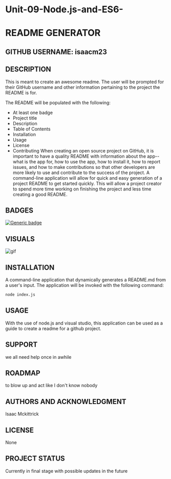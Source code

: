 # Unit-09-Node.js-and-ES6-
# README GENERATOR
## GITHUB USERNAME: isaacm23
## DESCRIPTION
This is meant to create an awesome readme. The user will be prompted for their GitHub username and other information pertaining to the project the README is for.

The README will be populated with the following:

* At least one badge
* Project title
* Description
* Table of Contents
* Installation
* Usage
* License
* Contributing
When creating an open source project on GitHub, it is important to have a quality README with information about the app--what is the app for, how to use the app, how to install it, how to report issues, and how to make contributions so that other developers are more likely to use and contribute to the success of the project. A command-line application will allow for quick and easy generation of a project README to get started quickly. This will allow a project creator to spend more time working on finishing the project and less time creating a good README.

## BADGES 
[![Generic badge](https://img.shields.io/badge/Awesome-Cool-blue.svg)](https://shields.io/)
## VISUALS 
![gif](./images/finalreadme.gif)
## INSTALLATION 
A command-line application that dynamically generates a README.md from a user's input. The application will be invoked with the following command:
```sh
node index.js
```
## USAGE 
With the use of node.js and visual studio, this application can be used as a guide to create a readme for a github project.
## SUPPORT 
we all need help once in awhile
## ROADMAP 
to blow up and act like I don't know nobody
## AUTHORS AND ACKNOWLEDGMENT 
Isaac Mckittrick
## LICENSE 
None
## PROJECT STATUS 
Currently in final stage with possible updates in the future 


